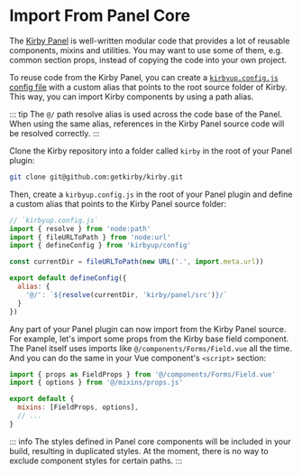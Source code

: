 # Import From Panel Core

The [Kirby Panel](https://github.com/getkirby/kirby/tree/main/panel/src) is well-written modular code that provides a lot of reusable components, mixins and utilities. You may want to use some of them, e.g. common section props, instead of copying the code into your own project.

To reuse code from the Kirby Panel, you can create a [`kirbyup.config.js` config file](/guide/config-file) with a custom alias that points to the root source folder of Kirby. This way, you can import Kirby components by using a path alias.

::: tip
The `@/` path resolve alias is used across the code base of the Panel. When using the same alias, references in the Kirby Panel source code will be resolved correctly.
:::

Clone the Kirby repository into a folder called `kirby` in the root of your Panel plugin:

```bash
git clone git@github.com:getkirby/kirby.git
```

Then, create a `kirbyup.config.js` in the root of your Panel plugin and define a custom alias that points to the Kirby Panel source folder:

```js
// `kirbyup.config.js`
import { resolve } from 'node:path'
import { fileURLToPath } from 'node:url'
import { defineConfig } from 'kirbyup/config'

const currentDir = fileURLToPath(new URL('.', import.meta.url))

export default defineConfig({
  alias: {
    '@/': `${resolve(currentDir, 'kirby/panel/src')}/`
  }
})
```

Any part of your Panel plugin can now import from the Kirby Panel source. For example, let's import some props from the Kirby base field component. The Panel itself uses imports like `@/components/Forms/Field.vue` all the time. And you can do the same in your Vue component's `<script>` section:

```js
import { props as FieldProps } from '@/components/Forms/Field.vue'
import { options } from '@/mixins/props.js'

export default {
  mixins: [FieldProps, options],
  // ...
}
```

::: info
The styles defined in Panel core components will be included in your build, resulting in duplicated styles. At the moment, there is no way to exclude component styles for certain paths.
:::

